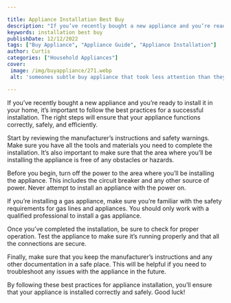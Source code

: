 ```yaml
---

title: Appliance Installation Best Buy
description: "If you’ve recently bought a new appliance and you’re ready to install it in your home, it’s important to follow the best practices...swipe up to find out"
keywords: installation best buy
publishDate: 12/12/2022
tags: ["Buy Appliance", "Appliance Guide", "Appliance Installation"]
author: Curtis
categories: ["Household Appliances"]
cover: 
 image: /img/buyappliance/271.webp
 alt: 'someones subtle buy appliance that took less attention than they thought'

---
```


If you’ve recently bought a new appliance and you’re ready to install it in your home, it’s important to follow the best practices for a successful installation. The right steps will ensure that your appliance functions correctly, safely, and efficiently.

Start by reviewing the manufacturer’s instructions and safety warnings. Make sure you have all the tools and materials you need to complete the installation. It’s also important to make sure that the area where you’ll be installing the appliance is free of any obstacles or hazards. 

Before you begin, turn off the power to the area where you’ll be installing the appliance. This includes the circuit breaker and any other source of power. Never attempt to install an appliance with the power on.

If you’re installing a gas appliance, make sure you’re familiar with the safety requirements for gas lines and appliances. You should only work with a qualified professional to install a gas appliance.

Once you’ve completed the installation, be sure to check for proper operation. Test the appliance to make sure it’s running properly and that all the connections are secure.

Finally, make sure that you keep the manufacturer’s instructions and any other documentation in a safe place. This will be helpful if you need to troubleshoot any issues with the appliance in the future.

By following these best practices for appliance installation, you’ll ensure that your appliance is installed correctly and safely. Good luck!

